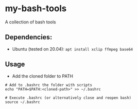 # my-bash-tools
A collection of bash tools

## Dependencies:

- Ubuntu (tested on 20.04):
`apt install xclip ffmpeg base64`


## Usage

- Add the cloned folder to PATH
```
# Add to .bashrc the folder with scripts
echo "PATH=$PATH:<cloned-path>" >> ~/.bashrc

# Execute .bashrc (or alternatively close and reopen bash)
source ~/.bashrc
```
